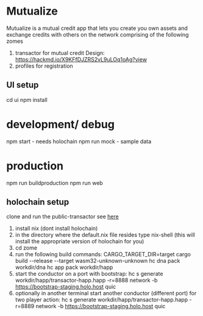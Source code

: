 # Mutualize

Mutualize is a mutual credit app that lets you create you own assets and exchange credits with others on the network
comprising of the following zomes
1. transactor for mutual credit  Design: https://hackmd.io/X9KFfDJZRS2vL9uLOq1oAg?view
2. profiles for registration


## UI setup

cd ui
npm install

# development/ debug

npm start  - needs holochain
npm run mock - sample data

# production

npm run buildproduction
npm run web

## holochain setup

clone and run the public-transactor
see [here](https://github.com/llavors-mutues/public-transactor)


1. install nix (dont install holochain)
2. in the directory where the default.nix file resides type nix-shell (this will install the appropriate version of holochain for you)
3. cd zome
4. run the following build commands:
    CARGO_TARGET_DIR=target cargo build --release --target wasm32-unknown-unknown
    hc dna pack workdir/dna
    hc app pack workdir/happ
5. start the conductor on a port with bootstrap:
    hc s generate workdir/happ/transactor-happ.happ -r=8888 network -b https://bootstrap-staging.holo.host quic
6. optionally in another terminal start another conductor (different port) for two player action:
    hc s generate workdir/happ/transactor-happ.happ -r=8889 network -b https://bootstrap-staging.holo.host quic